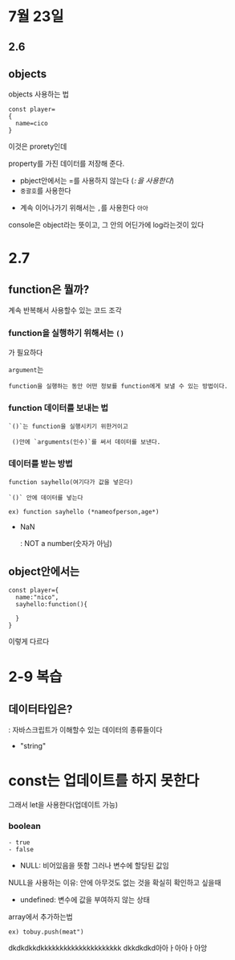 # 7월 23일

## 2.6

## objects

objects 사용하는 법

    const player=
    {
      name=cico
    }

이것은 prorety인데

property를 가진 데이터를 저장해 준다.

- pbject안에서는 =를 사용하지 않는다
  (_`:`을 사용한다_)
- `중괄호`를 사용한다

* 계속 이어나가기 위해서는 `,`를 사용한다
  `아아`

console은 object라는 뜻이고, 그 안의 어딘가에 log라는것이 있다

# 2.7

## function은 뭘까?

계속 반복해서 사용할수 있는 코드 조각

### function을 실행하기 위해서는 `()`

가 필요하다

`argument`는

    function을 실행하는 동안 어떤 정보를 function에게 보낼 수 있는 방법이다.

### function 데이터를 보내는 법

    `()`는 function을 실행시키기 위한거이고

     ()안에 `arguments(인수)`를 써서 데이터를 보낸다.

### 데이터를 받는 방법

    function sayhello(여기다가 값을 넣은다)

    `()` 안에 데이터를 넣는다

    ex) function sayhello (*nameofperson,age*)

- NaN

  : NOT a number(숫자가 아님)

## object안에서는

    const player={
      name:"nico",
      sayhello:function(){

      }
    }

이렇게 다르다

# 2-9 복습

## 데이터타입은?

: 자바스크립트가 이해할수 있는 데이터의 종류들이다

- "string"

# const는 업데이트를 하지 못한다

그래서 let을 사용한다(업데이트 가능)

### boolean

    - true
    - false

- NULL: 비어있음을 뜻함
  그러나 변수에 할당된 값임

NULL을 사용하는 이유: 안에 아무것도 없는 것을 확실히 확인하고 싶을때

- undefined: 변수에 값을 부여하지 않는 상태

array에서 추가하는법

    ex) tobuy.push(meat")

dkdkdkkdkkkkkkkkkkkkkkkkkkkkk
dkkdkdkd아아ㅏ아아ㅏ아앙
